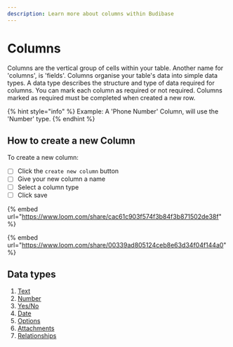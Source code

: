 ```yaml
---
description: Learn more about columns within Budibase
---
```


# Columns

Columns are the vertical group of cells within your table. Another name for 'columns', is 'fields'. Columns organise your table's data into simple data types. A data type describes the structure and type of data required for columns. You can mark each column as required or not required. Columns marked as required must be completed when created a new row.

{% hint style="info" %}
Example: A 'Phone Number' Column, will use the 'Number' type.
{% endhint %}

## How to create a new Column

To create a new column:

* [ ] Click the `create new column` button
* [ ] Give your new column a name
* [ ] Select a column type
* [ ] Click save

{% embed url="https://www.loom.com/share/cac61c903f574f3b84f3b871502de38f" %}



{% embed url="https://www.loom.com/share/00339ad805124ceb8e63d34f04f144a0" %}

## Data types

1. [Text](../data-types/text.md)
2. [Number](../data-types/number.md)
3. [Yes/No](../data-types/yes-no-boolean.md)
4. [Date](../data-types/date.md)
5. [Options](../data-types/options.md)
6. [Attachments](../data-types/attachments/)
7. [Relationships](../data-types/relationships/)



